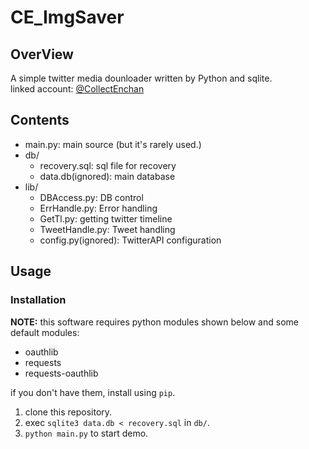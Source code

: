 # CE_ImgSaver

## OverView
A simple twitter media dounloader written by Python and sqlite.  
linked account: [@CollectEnchan](twitter.com/CollectEnchan)  

## Contents
 * main.py: main source (but it's rarely used.)
 * db/
    * recovery.sql: sql file for recovery
    * data.db(ignored): main database
 * lib/
    * DBAccess.py: DB control
    * ErrHandle.py: Error handling
    * GetTl.py: getting twitter timeline
    * TweetHandle.py: Tweet handling
    * config.py(ignored): TwitterAPI configuration

## Usage
### Installation
**NOTE:** this software requires python modules shown below and some default modules:

 * oauthlib
 * requests
 * requests-oauthlib

if you don't have them, install using `pip`.  

 1. clone this repository.
 2. exec `sqlite3 data.db < recovery.sql` in `db/`.
 3. `python main.py` to start demo.
